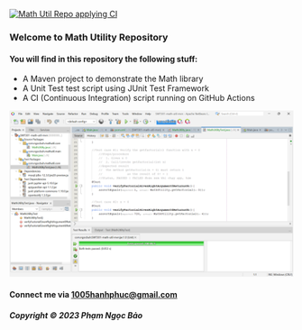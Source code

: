 [![Math Util Repo applying CI](https://github.com/ngocbubuh/SWT301-math-util-mvn/actions/workflows/math-utl-ci.yml/badge.svg)](https://github.com/ngocbubuh/SWT301-math-util-mvn/actions/workflows/math-utl-ci.yml)

### Welcome to Math Utility Repository

#### You will find in this repository the following stuff:

* A Maven project to demonstrate the Math library 
* A Unit Test test script using JUnit Test Framework
* A CI (Continuous Integration) script running on GitHub Actions

![Test Script with JUnit](https://github.com/ngocbubuh/SWT301-math-util-mvn/blob/main/screenshots/test-script%20with%20junit.png)

#### Connect me via 1005hanhphuc@gmail.com

##### Copyright &#169; 2023 Phạm Ngọc Bảo
